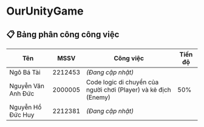 # OurUnityGame
## 📋 Bảng phân công công việc

| Tên                     | MSSV     | Công việc                                           | Tiến độ           |
|------------------------|----------|-----------------------------------------------------|-------------------|
| Ngô Bá Tài             | 2212453  | *(Đang cập nhật)*                                   |  |
| Nguyễn Văn Anh Đức     | 2000005  | Code logic di chuyển của người chơi (Player) và kẻ địch (Enemy) | 50%    |
| Nguyễn Hồ Đức Huy      | 2212381  | *(Đang cập nhật)*                                   |  |
